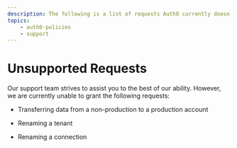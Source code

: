 ```yaml
---
description: The following is a list of requests Auth0 currently doesn't support.
topics:
    - auth0-policies
    - support
---
```


# Unsupported Requests

Our support team strives to assist you to the best of our ability. However, we are currently unable to grant the following requests:

* Transferring data from a non-production to a production account

* Renaming a tenant

* Renaming a connection
